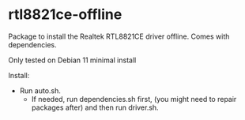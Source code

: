 # rtl8821ce-offline </br>

Package to install the Realtek RTL8821CE driver offline. Comes with dependencies. </br>

Only tested on Debian 11 minimal install </br>

Install: </br>
 - Run auto.sh. </br>
    - If needed, run dependencies.sh first, (you might need to repair packages after) and then run driver.sh. </br>
